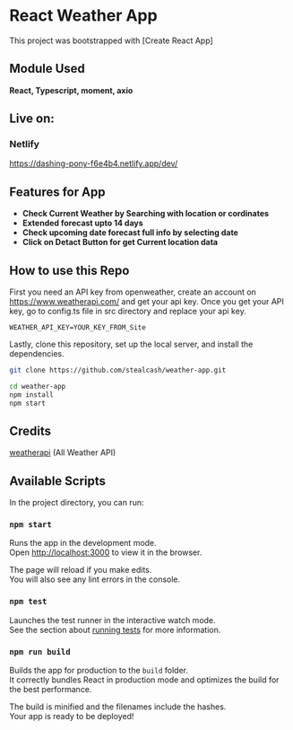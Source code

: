 # React Weather App

This project was bootstrapped with [Create React App]

## Module Used

**React, Typescript, moment, axio**

## Live on:

### Netlify 
https://dashing-pony-f6e4b4.netlify.app/dev/

## Features for App

- **Check Current Weather by Searching with location or cordinates**
- **Extended forecast upto 14 days**
- **Check upcoming date forecast full info by selecting date**
- **Click on Detact Button for get Current location data**


## How to use this Repo

First you need an API key from openweather,  create an account on https://www.weatherapi.com/ and get your api key.
Once you get your API key, go to config.ts file in src directory and replace your api key.

```
WEATHER_API_KEY=YOUR_KEY_FROM_Site
```
Lastly, clone this repository, set up the local server, and install the dependencies.

```bash
git clone https://github.com/stealcash/weather-app.git
```

```bash
cd weather-app
npm install
npm start
```

## Credits

[weatherapi](https://www.weatherapi.com/ 'weatherapi') (All Weather API)


## Available Scripts

In the project directory, you can run:

### `npm start`

Runs the app in the development mode.\
Open [http://localhost:3000](http://localhost:3000) to view it in the browser.

The page will reload if you make edits.\
You will also see any lint errors in the console.

### `npm test`

Launches the test runner in the interactive watch mode.\
See the section about [running tests](https://facebook.github.io/create-react-app/docs/running-tests) for more information.

### `npm run build`

Builds the app for production to the `build` folder.\
It correctly bundles React in production mode and optimizes the build for the best performance.

The build is minified and the filenames include the hashes.\
Your app is ready to be deployed!


